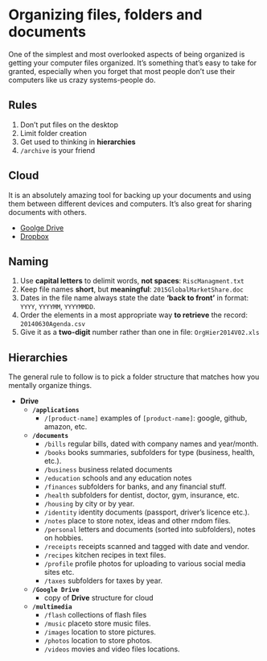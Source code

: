 # Organizing files, folders and documents

One of the simplest and most overlooked aspects of being organized is getting your computer files organized. It’s something that’s easy to take for granted, especially when you forget that most people don’t use their computers like us crazy systems-people do.

## Rules

1. Don’t put files on the desktop
2. Limit folder creation
3. Get used to thinking in **hierarchies**
4. `/archive` is your friend

## Cloud

It is an absolutely amazing tool for backing up your documents and using them between different devices and computers. It’s also great for sharing documents with others.

- [Goolge Drive](https://www.google.com/drive/)
- [Dropbox](https://www.dropbox.com/)

## Naming

1. Use **capital letters** to delimit words, **not spaces**: `RiscManagment.txt`
2. Keep file names **short**, but **meaningful**: `2015GlobalMarketShare.doc` 
3. Dates in the file name always state the date **‘back to front’** in format: `YYYY`, `YYYYMM`, `YYYYMMDD`. 
4. Order the elements in a most appropriate way **to retrieve** the record: `20140630Agenda.csv`
5. Give it as a **two-digit** number rather than one in file: `OrgHier2014V02.xls`

## Hierarchies

The general rule to follow is to pick a folder structure that matches how you mentally organize things.

- **Drive**
  - **`/applications`**
    - `/[product-name]` examples of `[product-name]`: google, github, amazon, etc.
  - **`/documents`**
    - `/bills` regular bills, dated with company names and year/month.
    - `/books` books summaries, subfolders for type (business, health, etc.).
    - `/business` business related documents
    - `/education` schools and any education notes
    - `/finances` subfolders for banks, and any financial stuff.
    - `/health` subfolders for dentist, doctor, gym, insurance, etc.
    - `/housing` by city or by year.
    - `/identity` identity documents (passport, driver’s licence etc.).
    - `/notes` place to store notex, ideas and other rndom files.
    - `/personal` letters and documents (sorted into subfolders), notes on hobbies.
    - `/receipts` receipts scanned and tagged with date and vendor.
    - `/recipes` kitchen recipes in text files.
    - `/profile` profile photos for uploading to various social media sites etc.
    - `/taxes` subfolders for taxes by year.
  - **`/Google Drive`**
    - copy of **Drive** structure for cloud
  - **`/multimedia`**
    - `/flash` collections of flash files
    - `/music` placeto store music files.
    - `/images` location to store pictures.
    - `/photos` location to store photos.
    - `/videos` movies and video files locations.
